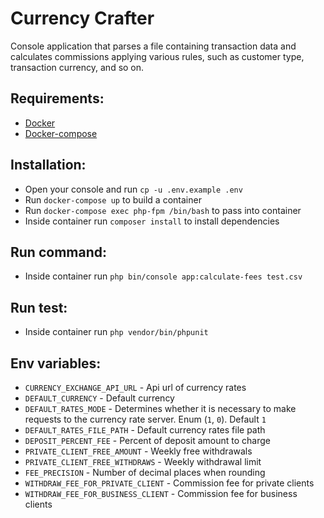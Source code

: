 # Currency Crafter

Console application that parses a file containing transaction data and calculates commissions applying various rules,
such as customer type, transaction currency, and so on.

## Requirements:
- [Docker](https://docs.docker.com/engine/install/ubuntu/)
- [Docker-compose](https://docs.docker.com/compose/install/)

## Installation:
 - Open your console and run `cp -u .env.example .env` 
 - Run `docker-compose up` to build a container
 - Run `docker-compose exec php-fpm /bin/bash` to pass into container
 - Inside container run `composer install` to install dependencies

## Run command:
 - Inside container run `php bin/console app:calculate-fees test.csv`

## Run test:
 - Inside container run `php vendor/bin/phpunit`
 
## Env variables:
 - `CURRENCY_EXCHANGE_API_URL` - Api url of currency rates
 - `DEFAULT_CURRENCY` - Default currency
 - `DEFAULT_RATES_MODE` - Determines whether it is necessary to make requests to the currency rate server. Enum (`1`, `0`). Default `1`
 - `DEFAULT_RATES_FILE_PATH` - Default currency rates file path
 - `DEPOSIT_PERCENT_FEE` - Percent of deposit amount to charge
 - `PRIVATE_CLIENT_FREE_AMOUNT` - Weekly free withdrawals
 - `PRIVATE_CLIENT_FREE_WITHDRAWS` - Weekly withdrawal limit
 - `FEE_PRECISION` - Number of decimal places when rounding
 - `WITHDRAW_FEE_FOR_PRIVATE_CLIENT` - Commission fee for private clients
 - `WITHDRAW_FEE_FOR_BUSINESS_CLIENT` - Commission fee for business clients 
